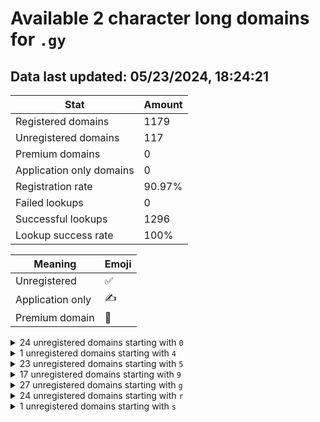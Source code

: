 # Available 2 character long domains for `.gy`

## Data last updated: 05/23/2024, 18:24:21

|Stat|Amount|
|--|--|
|Registered domains|1179|
|Unregistered domains|117|
|Premium domains|0|
|Application only domains|0|
|Registration rate|90.97%|
|Failed lookups|0|
|Successful lookups|1296|
|Lookup success rate|100%|


|Meaning|Emoji|
|--|--|
|Unregistered|:white_check_mark:|
|Application only|:writing_hand:|
|Premium domain|:gem:|

<details>
<summary>24 unregistered domains starting with <bold><code>0</code></bold></summary>

|Type|Domain|
|--|--|
|:white_check_mark:|`01.gy`|
|:white_check_mark:|`0d.gy`|
|:white_check_mark:|`0e.gy`|
|:white_check_mark:|`0f.gy`|
|:white_check_mark:|`0g.gy`|
|:white_check_mark:|`0h.gy`|
|:white_check_mark:|`0i.gy`|
|:white_check_mark:|`0j.gy`|
|:white_check_mark:|`0k.gy`|
|:white_check_mark:|`0l.gy`|
|:white_check_mark:|`0m.gy`|
|:white_check_mark:|`0n.gy`|
|:white_check_mark:|`0o.gy`|
|:white_check_mark:|`0p.gy`|
|:white_check_mark:|`0q.gy`|
|:white_check_mark:|`0r.gy`|
|:white_check_mark:|`0s.gy`|
|:white_check_mark:|`0t.gy`|
|:white_check_mark:|`0u.gy`|
|:white_check_mark:|`0v.gy`|
|:white_check_mark:|`0w.gy`|
|:white_check_mark:|`0x.gy`|
|:white_check_mark:|`0y.gy`|
|:white_check_mark:|`0z.gy`|
</details>
<details>
<summary>1 unregistered domains starting with <bold><code>4</code></bold></summary>

|Type|Domain|
|--|--|
|:white_check_mark:|`49.gy`|
</details>
<details>
<summary>23 unregistered domains starting with <bold><code>5</code></bold></summary>

|Type|Domain|
|--|--|
|:white_check_mark:|`5a.gy`|
|:white_check_mark:|`5b.gy`|
|:white_check_mark:|`5c.gy`|
|:white_check_mark:|`5d.gy`|
|:white_check_mark:|`5e.gy`|
|:white_check_mark:|`5f.gy`|
|:white_check_mark:|`5g.gy`|
|:white_check_mark:|`5h.gy`|
|:white_check_mark:|`5i.gy`|
|:white_check_mark:|`5j.gy`|
|:white_check_mark:|`5k.gy`|
|:white_check_mark:|`5l.gy`|
|:white_check_mark:|`5m.gy`|
|:white_check_mark:|`5n.gy`|
|:white_check_mark:|`5o.gy`|
|:white_check_mark:|`5p.gy`|
|:white_check_mark:|`5q.gy`|
|:white_check_mark:|`5r.gy`|
|:white_check_mark:|`5s.gy`|
|:white_check_mark:|`5t.gy`|
|:white_check_mark:|`5u.gy`|
|:white_check_mark:|`5v.gy`|
|:white_check_mark:|`5w.gy`|
</details>
<details>
<summary>17 unregistered domains starting with <bold><code>9</code></bold></summary>

|Type|Domain|
|--|--|
|:white_check_mark:|`90.gy`|
|:white_check_mark:|`91.gy`|
|:white_check_mark:|`92.gy`|
|:white_check_mark:|`93.gy`|
|:white_check_mark:|`97.gy`|
|:white_check_mark:|`9o.gy`|
|:white_check_mark:|`9p.gy`|
|:white_check_mark:|`9q.gy`|
|:white_check_mark:|`9r.gy`|
|:white_check_mark:|`9s.gy`|
|:white_check_mark:|`9t.gy`|
|:white_check_mark:|`9u.gy`|
|:white_check_mark:|`9v.gy`|
|:white_check_mark:|`9w.gy`|
|:white_check_mark:|`9x.gy`|
|:white_check_mark:|`9y.gy`|
|:white_check_mark:|`9z.gy`|
</details>
<details>
<summary>27 unregistered domains starting with <bold><code>g</code></bold></summary>

|Type|Domain|
|--|--|
|:white_check_mark:|`g0.gy`|
|:white_check_mark:|`g1.gy`|
|:white_check_mark:|`g2.gy`|
|:white_check_mark:|`g9.gy`|
|:white_check_mark:|`gd.gy`|
|:white_check_mark:|`ge.gy`|
|:white_check_mark:|`gf.gy`|
|:white_check_mark:|`gg.gy`|
|:white_check_mark:|`gh.gy`|
|:white_check_mark:|`gi.gy`|
|:white_check_mark:|`gj.gy`|
|:white_check_mark:|`gk.gy`|
|:white_check_mark:|`gl.gy`|
|:white_check_mark:|`gm.gy`|
|:white_check_mark:|`gn.gy`|
|:white_check_mark:|`go.gy`|
|:white_check_mark:|`gp.gy`|
|:white_check_mark:|`gq.gy`|
|:white_check_mark:|`gr.gy`|
|:white_check_mark:|`gs.gy`|
|:white_check_mark:|`gt.gy`|
|:white_check_mark:|`gu.gy`|
|:white_check_mark:|`gv.gy`|
|:white_check_mark:|`gw.gy`|
|:white_check_mark:|`gx.gy`|
|:white_check_mark:|`gy.gy`|
|:white_check_mark:|`gz.gy`|
</details>
<details>
<summary>24 unregistered domains starting with <bold><code>r</code></bold></summary>

|Type|Domain|
|--|--|
|:white_check_mark:|`r0.gy`|
|:white_check_mark:|`r1.gy`|
|:white_check_mark:|`r2.gy`|
|:white_check_mark:|`rf.gy`|
|:white_check_mark:|`rg.gy`|
|:white_check_mark:|`rh.gy`|
|:white_check_mark:|`ri.gy`|
|:white_check_mark:|`rj.gy`|
|:white_check_mark:|`rk.gy`|
|:white_check_mark:|`rl.gy`|
|:white_check_mark:|`rm.gy`|
|:white_check_mark:|`rn.gy`|
|:white_check_mark:|`ro.gy`|
|:white_check_mark:|`rp.gy`|
|:white_check_mark:|`rq.gy`|
|:white_check_mark:|`rr.gy`|
|:white_check_mark:|`rs.gy`|
|:white_check_mark:|`rt.gy`|
|:white_check_mark:|`ru.gy`|
|:white_check_mark:|`rv.gy`|
|:white_check_mark:|`rw.gy`|
|:white_check_mark:|`rx.gy`|
|:white_check_mark:|`ry.gy`|
|:white_check_mark:|`rz.gy`|
</details>
<details>
<summary>1 unregistered domains starting with <bold><code>s</code></bold></summary>

|Type|Domain|
|--|--|
|:white_check_mark:|`sb.gy`|
</details>